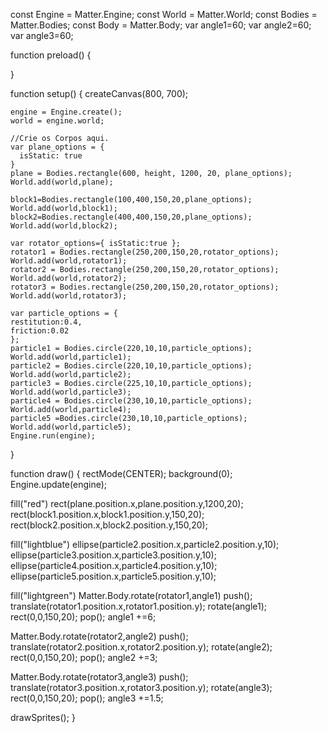 const Engine = Matter.Engine;
const World = Matter.World;
const Bodies = Matter.Bodies;
const Body = Matter.Body;
var angle1=60;
var angle2=60;
var angle3=60;

function preload()
{
	
}

function setup() {
	createCanvas(800, 700);


	engine = Engine.create();
	world = engine.world;

	//Crie os Corpos aqui.
    var plane_options = {
      isStatic: true
	}
	plane = Bodies.rectangle(600, height, 1200, 20, plane_options);
    World.add(world,plane);

	block1=Bodies.rectangle(100,400,150,20,plane_options);
	World.add(world,block1);
    block2=Bodies.rectangle(400,400,150,20,plane_options);
	World.add(world,block2);

    var rotator_options={ isStatic:true };
    rotator1 = Bodies.rectangle(250,200,150,20,rotator_options);
	World.add(world,rotator1);
    rotator2 = Bodies.rectangle(250,200,150,20,rotator_options);
    World.add(world,rotator2);
    rotator3 = Bodies.rectangle(250,200,150,20,rotator_options);
    World.add(world,rotator3);

	var particle_options = {
    restitution:0.4,
	friction:0.02
	};
	particle1 = Bodies.circle(220,10,10,particle_options);
	World.add(world,particle1);
	particle2 = Bodies.circle(220,10,10,particle_options);
	World.add(world,particle2);
	particle3 = Bodies.circle(225,10,10,particle_options);
	World.add(world,particle3);
	particle4 = Bodies.circle(230,10,10,particle_options);
	World.add(world,particle4);
	particle5 =Bodies.circle(230,10,10,particle_options);
	World.add(world,particle5);
	Engine.run(engine);
  
}


function draw() {
  rectMode(CENTER);
  background(0);
  Engine.update(engine);

  fill("red")
  rect(plane.position.x,plane.position.y,1200,20);
  rect(block1.position.x,block1.position.y,150,20);
  rect(block2.position.x,block2.position.y,150,20);
  
  fill("lightblue")
  ellipse(particle2.position.x,particle2.position.y,10);
  ellipse(particle3.position.x,particle3.position.y,10);
  ellipse(particle4.position.x,particle4.position.y,10);
  ellipse(particle5.position.x,particle5.position.y,10);
   
  fill("lightgreen")
  Matter.Body.rotate(rotator1,angle1)
  push();
  translate(rotator1.position.x,rotator1.position.y);
  rotate(angle1);
  rect(0,0,150,20);
  pop(); 
  angle1 +=6;

  Matter.Body.rotate(rotator2,angle2)
  push();
  translate(rotator2.position.x,rotator2.position.y);
  rotate(angle2);
  rect(0,0,150,20);
  pop(); 
  angle2 +=3;

  Matter.Body.rotate(rotator3,angle3)
  push();
  translate(rotator3.position.x,rotator3.position.y);
  rotate(angle3);
  rect(0,0,150,20);
  pop(); 
  angle3 +=1.5;

  drawSprites();
}
